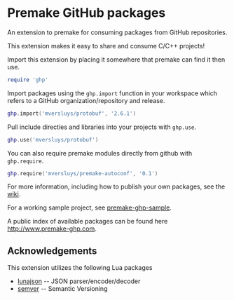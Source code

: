 # Premake GitHub packages

An extension to premake for consuming packages from GitHub repositories.

This extension makes it easy to share and consume C/C++ projects!

Import this extension by placing it somewhere that premake can find it then use.

```lua
require 'ghp'
```

Import packages using the `ghp.import` function in your workspace which refers to a GitHub organization/repository and release.

```lua
ghp.import('mversluys/protobuf', '2.6.1')
```

Pull include directies and libraries into your projects with `ghp.use`.

```lua
ghp.use('mversluys/protobuf')
```

You can also require premake modules directly from github with `ghp.require`.

```lua
ghp.require('mversluys/premake-autoconf', '0.1')
```

For more information, including how to publish your own packages, see the [wiki](https://github.com/mversluys/premake-ghp/wiki).

For a working sample project, see [premake-ghp-sample](https://github.com/mversluys/premake-ghp-sample).

A public index of available packages can be found here http://www.premake-ghp.com.

## Acknowledgements

This extension utilizes the following Lua packages

 * [lunajson](https://github.com/grafi-tt/lunajson) -- JSON parser/encoder/decoder
 * [semver](https://github.com/kikito/semver.lua) -- Semantic Versioning
